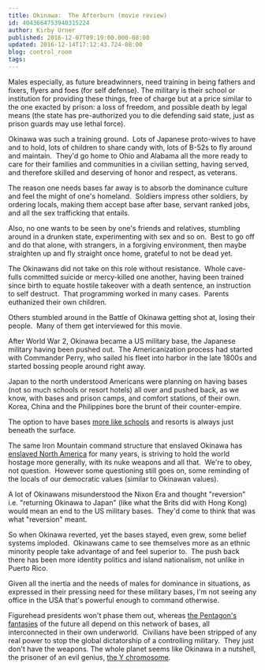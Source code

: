 ```yaml
---
title: Okinawa:  The Afterburn (movie review)
id: 4043664753940315224
author: Kirby Urner
published: 2016-12-07T09:19:00.000-08:00
updated: 2016-12-14T17:12:43.724-08:00
blog: control_room
tags: 
---
```


[](https://www.flickr.com/photos/kirbyurner/31371152211/in/dateposted-public/)

Males especially, as future breadwinners, need training in being fathers and fixers, flyers and foes (for self defense). The military is their school or institution for providing these things, free of charge but at a price similar to the one exacted by prison: a loss of freedom, and possible death by legal means (the state has pre-authorized you to die defending said state, just as prison guards may use lethal force).

Okinawa was such a training ground.  Lots of Japanese proto-wives to have and to hold, lots of children to share candy with, lots of B-52s to fly around and maintain.  They'd go home to Ohio and Alabama all the more ready to care for their families and communities in a civilian setting, having served, and therefore skilled and deserving of honor and respect, as veterans.

The reason one needs bases far away is to absorb the dominance culture and feel the might of one's homeland.  Soldiers impress other soldiers, by ordering locals, making them accept base after base, servant ranked jobs, and all the sex trafficking that entails.

Also, no one wants to be seen by one's friends and relatives, stumbling around in a drunken state, experimenting with sex and so on.  Best to go off and do that alone, with strangers, in a forgiving environment, then maybe straighten up and fly straight once home, grateful to not be dead yet.

The Okinawans did not take on this role without resistance.  Whole cave-fulls committed suicide or mercy-killed one another, having been trained since birth to equate hostile takeover with a death sentence, an instruction to self destruct.  That programming worked in many cases.  Parents euthanized their own children.

Others stumbled around in the Battle of Okinawa getting shot at, losing their people.  Many of them get interviewed for this movie.

After World War 2, Okinawa became a US military base, the Japanese military having been pushed out.  The Americanization process had started with Commander Perry, who sailed his fleet into harbor in the late 1800s and started bossing people around right away.

Japan to the north understood Americans were planning on having bases (not so much schools or resort hotels) all over and pushed back, as we know, with bases and prison camps, and comfort stations, of their own.  Korea, China and the Philippines bore the brunt of their counter-empire.

The option to have bases [more like schools](http://worldgame.blogspot.com/2016/12/at-berkeley-movie-review.html) and resorts is always just beneath the surface.

The same Iron Mountain command structure that enslaved Okinawa has [enslaved North America](http://mybizmo.blogspot.com/2006/03/why-we-fight-movie-review.html) for many years, is striving to hold the world hostage more generally, with its nuke weapons and all that.  We're to obey, not question.  However some questioning still goes on, some reminding of the locals of our democratic values (similar to Okinawan values).

A lot of Okinawans misunderstood the Nixon Era and thought "reversion" i.e. "returning Okinawa to Japan" (like what the Brits did with Hong Kong) would mean an end to the US military bases.  They'd come to think that was what "reversion" meant.

So when Okinawa reverted, yet the bases stayed, even grew, some belief systems imploded.  Okinawans came to see themselves more as an ethnic minority people take advantage of and feel superior to.  The push back there has been more identity politics and island nationalism, not unlike in Puerto Rico. 

Given all the inertia and the needs of males for dominance in situations, as expressed in their pressing need for these military bases, I'm not seeing any office in the USA that's powerful enough to command otherwise.

Figurehead presidents won't phase them out, whereas [the Pentagon's fantasies](http://controlroom.blogspot.com/2015/10/diplomatic-gaffs.html) of the future all depend on this network of bases, all interconnected in their own underworld.  Civilians have been stripped of any real power to stop the global dictatorship of a controlling military.  They just don't have the weapons. The whole planet seems like Okinawa in a nutshell, the prisoner of an evil genius, [the Y chromosome](http://mybizmo.blogspot.com/2016/12/wanderers-omsi.html).